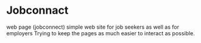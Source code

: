 # Jobconnact
web page (jobconnect)
simple web site for job seekers as well as for employers
Trying to keep the pages as much easier to interact as possible.
